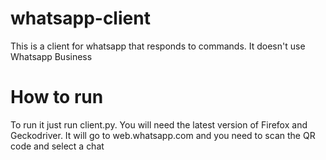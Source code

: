 # whatsapp-client
This is a client for whatsapp that responds to commands. It doesn't use Whatsapp Business
# How to run
To run it just run client.py. You will need the latest version of Firefox and Geckodriver. It will go to web.whatsapp.com and you need to scan the QR code and select a chat
